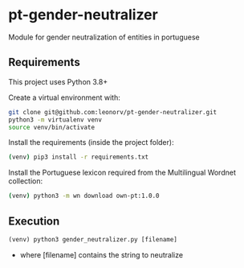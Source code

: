 # pt-gender-neutralizer
Module for gender neutralization of entities in portuguese

## Requirements

This project uses Python 3.8+

Create a virtual environment with:

```bash
git clone git@github.com:leonorv/pt-gender-neutralizer.git
python3 -m virtualenv venv
source venv/bin/activate
```

Install the requirements (inside the project folder):
```bash
(venv) pip3 install -r requirements.txt
```

Install the Portuguese lexicon required from the Multilingual Wordnet collection:
```bash
(venv) python3 -m wn download own-pt:1.0.0
```


## Execution
```python
(venv) python3 gender_neutralizer.py [filename]
```
- where [filename] contains the string to neutralize

